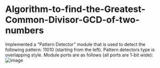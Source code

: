 # Algorithm-to-find-the-Greatest-Common-Divisor-GCD-of-two-numbers
Implemented a “Pattern Detector” module that is used to detect the following pattern: 11010 (starting from the left). Pattern detectors type is overlapping style.
Module ports are as follows (all ports are 1-bit wide):
![image](https://github.com/MohamedKhaledMohamedAli/Algorithm-to-find-the-Greatest-Common-Divisor-GCD-of-two-numbers/assets/104237865/32756c2e-fa65-4db0-aa62-4e1aa17550e2)
